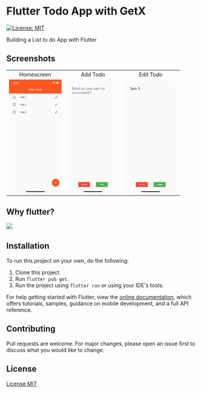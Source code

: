 # Flutter Todo App with GetX

[![License: MIT](https://img.shields.io/badge/License-MIT-yellow.svg)](https://opensource.org/licenses/MIT)

Building a List to do App with Flutter

## Screenshots

|     |     |    |
| :-: | :-: |:-: |
|  Homescreen | Add Todo | Edit Todo |
| <img src="./screenshots/home_screen.png" height="300" /> | <img src="./screenshots/todo_screen.png" height="300" /> | <img src="./screenshots/edit_todo.png" height="300" /> |

## Why flutter?

![](https://res.cloudinary.com/practicaldev/image/fetch/s--fNF5kHce--/c_limit%2Cf_auto%2Cfl_progressive%2Cq_66%2Cw_880/https://dev-to-uploads.s3.amazonaws.com/i/j0nesadfz9fifxyd15mr.gif)

## Installation

To run this project on your own, do the following: 
1. Clone this project.
2. Run `flutter pub get`.
3. Run the project using `flutter run` or using your IDE's tools.

For help getting started with Flutter, view the
[online documentation](https://flutter.dev/docs), which offers tutorials,
samples, guidance on mobile development, and a full API reference.

## Contributing
Pull requests are welcome. For major changes, please open an issue first to discuss what you would like to change.

## License
[License MIT](LICENSE)
